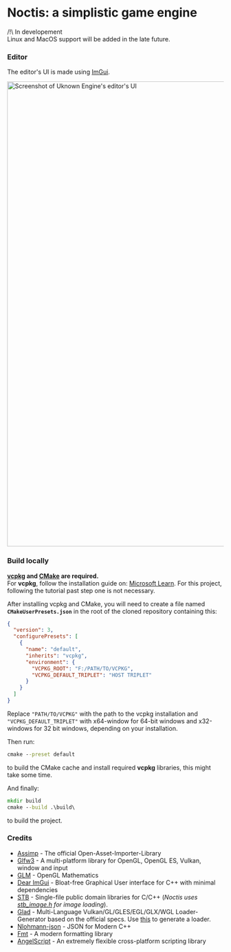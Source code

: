 # Noctis: a simplistic game engine  
/!\ In developement  
Linux and MacOS support will be added in the late future.  

### Editor
The editor's UI is made using [ImGui](https://github.com/ocornut/imgui).  
  
<img width="1920" height="1080" alt="Screenshot of Uknown Engine's editor's UI" src="https://github.com/user-attachments/assets/0673b0fa-722e-4579-9e54-8539cd8fa626" />

### Build locally

__[vcpkg](https://vcpkg.io/en/) and [CMake](https://cmake.org/) are required.__  
For __vcpkg__, follow the installation guide on: [Microsoft Learn](https://learn.microsoft.com/en-us/vcpkg/get_started/get-started?pivots=shell-powershell#1---set-up-vcpkg). For this project, following the tutorial past step one is not necessary.  

After installing vcpkg and CMake, you will need to create a file named __`CMakeUserPresets.json`__ in the root of the cloned repository containing this:  
```json
{
  "version": 3,
  "configurePresets": [
    {
      "name": "default",
      "inherits": "vcpkg",
      "environment": {
        "VCPKG_ROOT": "F:/PATH/TO/VCPKG",
        "VCPKG_DEFAULT_TRIPLET": "HOST TRIPLET"
      }
    }
  ]
} 
```  
Replace `"PATH/TO/VCPKG"` with the path to the vcpkg installation and `"VCPKG_DEFAULT_TRIPLET"` with x64-window for 64-bit windows and x32-windows for 32 bit windows, depending on your installation. 

Then run:
```cmd
cmake --preset default
```
to build the CMake cache and install required __vcpkg__ libraries, this might take some time.  

And finally:
```cmd
mkdir build
cmake --build .\build\
```
to build the project.

### Credits
- [Assimp](https://github.com/assimp/assimp) - The official Open-Asset-Importer-Library
- [Glfw3](https://github.com/glfw/glfw) - A multi-platform library for OpenGL, OpenGL ES, Vulkan, window and input
- [GLM](https://github.com/g-truc/glm) - OpenGL Mathematics
- [Dear ImGui](https://github.com/ocornut/imgui) - Bloat-free Graphical User interface for C++ with minimal dependencies
- [STB](https://github.com/nothings/stb) - Single-file public domain libraries for C/C++ (*Noctis uses [stb_image.h](https://github.com/nothings/stb/blob/master/stb_image.h) for image loading*).
- [Glad](https://github.com/Dav1dde/glad) - Multi-Language Vulkan/GL/GLES/EGL/GLX/WGL Loader-Generator based on the official specs. Use [this](https://gen.glad.sh/) to generate a loader.
- [Nlohmann-json](https://github.com/nlohmann/json) - JSON for Modern C++
- [Fmt](https://github.com/fmtlib/fmt) - A modern formatting library
- [AngelScript](https://www.angelcode.com/angelscript/) - An extremely flexible cross-platform scripting library  